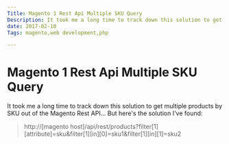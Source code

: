 ```yaml
---
Title: Magento 1 Rest Api Multiple SKU Query
Description: It took me a long time to track down this solution to get multiple products out of the Magento Rest API... But here's the solution.
date: 2017-02-10
Tags: magento,web development,php

---
```

# Magento 1 Rest Api Multiple SKU Query

It took me a long time to track down this solution to get multiple products by SKU out of the Magento Rest API... But here's the solution I've found:

> http://[magento host]/api/rest/products?filter[1][attribute]=sku&filter[1][in][0]=sku1&filter[1][in][1]=sku2


